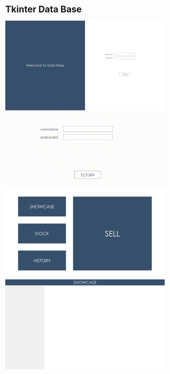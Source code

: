 # Tkinter Data Base

<img src="https://github.com/MrGrizz11/TkinterDataBase/blob/main/1.jpg">

<img src="https://github.com/MrGrizz11/TkinterDataBase/blob/main/1.1.gif">

<img src="https://github.com/MrGrizz11/TkinterDataBase/blob/main/2.jpg">
<img src="https://github.com/MrGrizz11/TkinterDataBase/blob/main/3.jpg">
